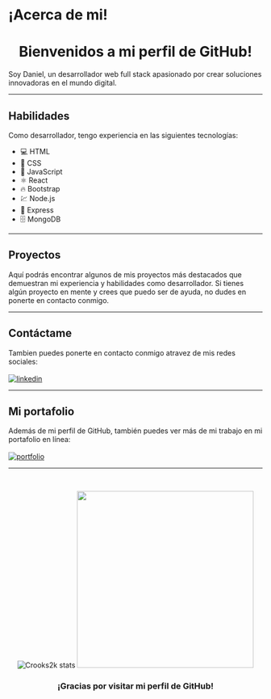# ¡Acerca de mi!

<h1 align="center">Bienvenidos a mi perfil de GitHub!</h1>

Soy Daniel, un desarrollador web full stack apasionado por crear soluciones innovadoras en el mundo digital.

<hr>

## Habilidades

Como desarrollador, tengo experiencia en las siguientes tecnologías:

- 💻 HTML 
- 🎨 CSS 
- 🚀 JavaScript 
- ⚛️ React
- 🔥 Bootstrap
- 💹 Node.js 
- 🚀 Express 
- 🗄️ MongoDB 

<hr>

## Proyectos

Aquí podrás encontrar algunos de mis proyectos más destacados que demuestran mi experiencia y habilidades como desarrollador. Si tienes algún proyecto en mente y crees que puedo ser de ayuda, no dudes en ponerte en contacto conmigo.

<hr>

## Contáctame

Tambien puedes ponerte en contacto conmigo atravez de mis redes sociales: <br>
<br>
[![linkedin](https://img.shields.io/badge/linkedin-0A66C2?style=for-the-badge&logo=linkedin&logoColor=white)](https://www.linkedin.com/in/daniel-felipe-veloza/)

<hr>

## Mi portafolio

Además de mi perfil de GitHub, también puedes ver más de mi trabajo en mi portafolio en línea: <br> 
<br>
[![portfolio](https://img.shields.io/badge/my_portfolio-000?style=for-the-badge&logo=ko-fi&logoColor=white)](https://daniel-veloza-portafolio.netlify.app/)

<hr>

</p><br>
<p align="center">
<img src="https://github-readme-stats.vercel.app/api?username=Crooks2k&show_icons=true&theme=dracula&title_color=ffffff&text_color=ffffff&bg_color=000000&locale=en" alt="Crooks2k stats" /> 
<img src="https://github-readme-stats.vercel.app/api/top-langs/?username=Crooks2k&show_icons=true&theme=dracula&title_color=ffffff&text_color=ffffff&bg_color=000000&locale=en" width="350" >
 </p>


<h3 align="center">¡Gracias por visitar mi perfil de GitHub!</h3>
